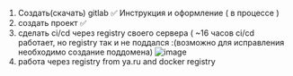 1) Создать(скачать) gitlab ✅
   Инструкция и оформление ( в процессе )
3) создать проект ✅
4) сделать ci/cd через registry своего сервера ( ~16 часов ci/cd работает, но registry так и  не поддался :(возможно для исправления необходимо создание поддомена)
![image](https://github.com/user-attachments/assets/400e0bd0-cee0-43c1-a77d-efeb68072b03)
5) работа через registry from ya.ru and docker registry
